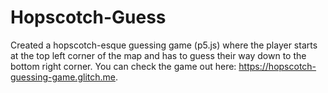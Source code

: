 # Hopscotch-Guess
Created a hopscotch-esque guessing game (p5.js) where the player starts at the top left corner of the map and has to guess their way down to the bottom right corner. You can check the game out here: https://hopscotch-guessing-game.glitch.me.
